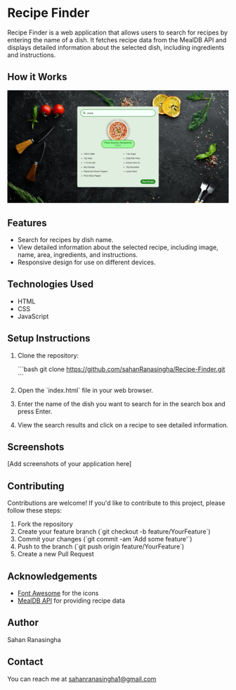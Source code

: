 # Recipe Finder

Recipe Finder is a web application that allows users to search for recipes by entering the name of a dish. It fetches recipe data from the MealDB API and displays detailed information about the selected dish, including ingredients and instructions.

## How it Works

[![Watch the video](https://github.com/sahanRanasingha/Recipe-Finder/blob/main/Cover.jpeg)](https://youtu.be/LgC9SPm0DJk)


## Features

- Search for recipes by dish name.
- View detailed information about the selected recipe, including image, name, area, ingredients, and instructions.
- Responsive design for use on different devices.

## Technologies Used

- HTML
- CSS
- JavaScript

## Setup Instructions

1. Clone the repository:

   \`\`\`bash
   git clone https://github.com/sahanRanasingha/Recipe-Finder.git
   \`\`\`

2. Open the \`index.html\` file in your web browser.

3. Enter the name of the dish you want to search for in the search box and press Enter.

4. View the search results and click on a recipe to see detailed information.

## Screenshots

[Add screenshots of your application here]

## Contributing

Contributions are welcome! If you'd like to contribute to this project, please follow these steps:

1. Fork the repository
2. Create your feature branch (\`git checkout -b feature/YourFeature\`)
3. Commit your changes (\`git commit -am 'Add some feature'\`)
4. Push to the branch (\`git push origin feature/YourFeature\`)
5. Create a new Pull Request


## Acknowledgements

- [Font Awesome](https://fontawesome.com/) for the icons
- [MealDB API](https://www.themealdb.com/api.php) for providing recipe data

## Author

Sahan Ranasingha

## Contact

You can reach me at sahanranasingha1@gmail.com

